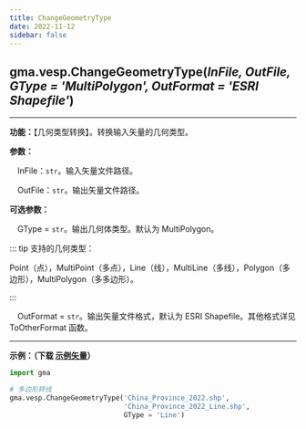 ```yaml
---
title: ChangeGeometryType
date: 2022-11-12
sidebar: false
---
```


## gma.vesp.**ChangeGeometryType**(*InFile, OutFile, GType = 'MultiPolygon', OutFormat = 'ESRI Shapefile'*)

---

**功能：**【几何类型转换】。转换输入矢量的几何类型。

**参数：** 

&emsp;InFile：`str`。输入矢量文件路径。

&emsp;OutFile：`str`。输出矢量文件路径。

**可选参数：** 

&emsp;GType = `str`。输出几何体类型。默认为 MultiPolygon。

::: tip 支持的几何类型：

Point（点），MultiPoint（多点），Line（线），MultiLine（多线），Polygon（多边形），MultiPolygon（多多边形）。

:::

&emsp;OutFormat = `str`。输出矢量文件格式，默认为 ESRI Shapefile。其他格式详见 ToOtherFormat 函数。

---

**示例：（下载 [示例矢量](/Open/China_Province_2022.7z)）**
```python
import gma

# 多边形转线
gma.vesp.ChangeGeometryType('China_Province_2022.shp',
                            'China_Province_2022_Line.shp',
                            GType = 'Line')
```



